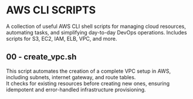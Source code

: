 # AWS CLI SCRIPTS

A collection of useful AWS CLI shell scripts for managing cloud resources, automating tasks, and simplifying day-to-day DevOps operations. Includes scripts for S3, EC2, IAM, ELB, VPC, and more.

## 00 - create_vpc.sh

This script automates the creation of a complete VPC setup in AWS, including subnets, internet gateway, and route tables.  
It checks for existing resources before creating new ones, ensuring idempotent and error-handled infrastructure provisioning.
